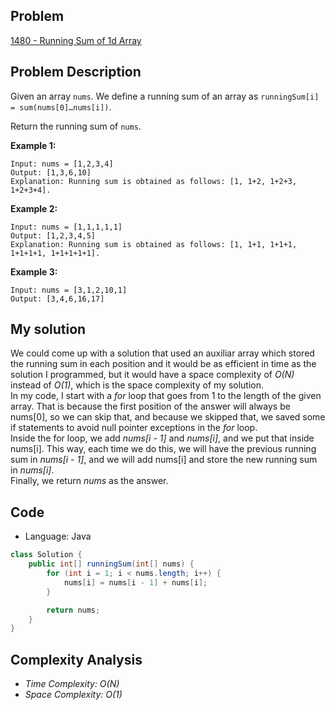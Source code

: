 
## Problem

[1480 - Running Sum of 1d Array](https://leetcode.com/problems/running-sum-of-1d-array/)

## Problem Description


Given an array `nums`. We define a running sum of an array as `runningSum[i] = sum(nums[0]…nums[i])`.

Return the running sum of `nums`.

__Example 1:__
```
Input: nums = [1,2,3,4]
Output: [1,3,6,10]
Explanation: Running sum is obtained as follows: [1, 1+2, 1+2+3, 1+2+3+4].
```

__Example 2:__
```
Input: nums = [1,1,1,1,1]
Output: [1,2,3,4,5]
Explanation: Running sum is obtained as follows: [1, 1+1, 1+1+1, 1+1+1+1, 1+1+1+1+1].
```

__Example 3:__
```
Input: nums = [3,1,2,10,1]
Output: [3,4,6,16,17]
```

## My solution

We could come up with a solution that used an auxiliar array which stored the running sum in each position and it would be as efficient in time as the solution I programmed, but it would have a space complexity of _O(N)_ instead of _O(1)_, which is the space complexity of my solution.  
In my code, I start with a _for_ loop that goes from 1 to the length of the given array. That is because the first position of the answer will always be nums[0], so we can skip that, and because we skipped that, we saved some if statements to avoid null pointer exceptions in the _for_ loop.  
Inside the for loop, we add _nums[i - 1]_ and _nums[i]_, and we put that inside nums[i]. This way, each time we do this, we will have the previous running sum in _nums[i - 1]_, and we will add nums[i] and store the new running sum in _nums[i]_.  
Finally, we return _nums_ as the answer.

## Code

- Language: Java

```java
class Solution {
    public int[] runningSum(int[] nums) {        
        for (int i = 1; i < nums.length; i++) {
            nums[i] = nums[i - 1] + nums[i];
        }

        return nums;
    }
}
```

## Complexity Analysis

- _Time Complexity: O(N)_
- _Space Complexity: O(1)_
